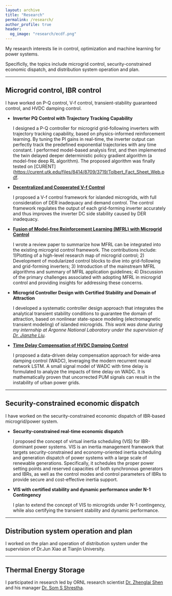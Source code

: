 ```yaml
---
layout: archive
title: "Research"
permalink: /research/
author_profile: true
header:
  og_image: "research/ecdf.png"
---
```

My research interests lie in control, optimization and machine learning for power systems.

Specificlly, the topics include microgrid control, security-constrained economic dispatch, and distribution system operation and plan.

---

## Microgrid control, IBR control

I have worked on P-Q control, V-f control, transient-stability guaranteed control, and HVDC damping control.

* **Inverter PQ Control with Trajectory Tracking Capability**

  I designed a P-Q controller for microgrid grid-following inverters with trajectory tracking capability, based on physics-informed reinforcement learning. By tuning the PI gains in real-time, the inverter output can perfectly track the predefined exponential trajectories with any time constant. I performed model-based analysis first, and then implemented the twin delayed deeper deterministic policy gradient algorithm (a model-free deep RL algorithm). The proposed algorithm was finally tested on [CURENT](https://curent.utk.edu/files/8414/8709/3719/Tolbert_Fact_Sheet_Web.pdf.
* [**Decentralized and Cooperated V-f Control**](https://ieeexplore.ieee.org/document/10078029)

  I proposed a V-f control framework for islanded microgrids, with full consideration of DER inadequacy and demand control. The control framework regulates the output of each grid-forming inverter accurately and thus improves the inverter DC side stability caused by DER inadequacy.
* [**Fusion of Model-free Reinforcement Learning (MFRL) with Microgrid Control**](https://ieeexplore.ieee.org/document/9951405)

  I wrote a review paper to summarize how MFRL can be integrated into the existing microgrid control framework. The contributions include: 1)Plotting of a high-level research map of microgrid control; 2) Development of modularized control blocks to dive into grid-following and grid-forming inverters; 3) Introduction of the mainstream MFRL algorithms and summary of MFRL application guidelines; 4) Discussion of the primary challenges associated with adopting MFRL in microgrid control and providing insights for addressing these concerns.
* **Microgrid Controller Design with Certified Stability and Domain of Attraction**

  I developed a systematic controller design approach that integrates the analytical transient stability conditions to guarantee the domain of attraction, based on nonlinear state-space modeling (electromagnetic transient modeling) of islanded microgrids. *This work was done during my internship at Argonne National Laboratory under the supervision of [Dr. Jianzhe Liu](https://www.anl.gov/profile/jianzhe-liu).*
* [**Time Delay Compensation of HVDC Damping Control**](https://www.frontiersin.org/articles/10.3389/fenrg.2022.895163/full)

  I proposed a data-driven delay compensation approach for wide-area damping control (WADC), leveraging the modern recurrent neural network LSTM. A small signal model of WADC with time delay is formulated to analyze the impacts of time delay on WADC. It is mathematically proven that uncorrected PUM signals can result in the instability of urban power grids.

---

## Security-constrained economic dispatch

I have worked on the security-constrained economic dispatch of IBR-based microgrid/power system.

* **Security-constrained real-time economic dispatch**

  I proposed the concept of virtual inertia scheduling (VIS) for IBR-dominant power systems. VIS is an inertia management framework that targets security-constrained and economy-oriented inertia scheduling and generation dispatch of power systems with a large scale of renewable generations. Specifically, it schedules the proper power setting points and reserved capacities of both synchronous generators and IBRs, as well as the control modes and control parameters of IBRs to provide secure and cost-effective inertia support.
* **VIS with certified stability and dynamic performance under N-1 Contingency**

  I plan to extend the concept of VIS to microgrids under N-1 contingency, while also certifying the transient stability and dynamic performance.

---

## Distribution system operation and plan

I worked on the plan and operation of distribution system under the supervision of Dr.Jun Xiao at Tianjin University.

---

## Thermal Energy Storage

I participated in research led by ORNL research scientist [Dr. Zhenglai Shen](https://www.ornl.gov/staff-profile/zhenglai-shen) and his manager [Dr. Som S Shrestha](https://www.ornl.gov/staff-profile/som-s-shrestha).

<!-- <nbsp>

{% include base_path %}

{% assign ordered_pages = site.research | sort:"order_number" %}

{% for post in ordered_pages %}
  {% include archive-single.html type="grid" %}
{% endfor %} -->
